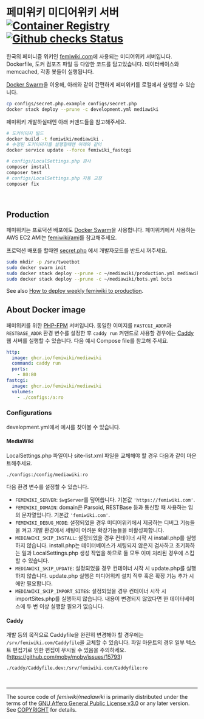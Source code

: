 # 페미위키 미디어위키 서버 [![Container Registry]][container registry link] [![Github checks Status]][github checks link]

한국의 페미니즘 위키인 [femiwiki.com]에 사용되는 미디어위키 서버입니다.
Dockerfile, 도커 컴포즈 파일 등 다양한 코드를 담고있습니다.
데이터베이스와 memcached, 각종 봇들이 실행됩니다.

[Docker Swarm]을 이용해, 아래와 같이 간편하게 페미위키를 로컬에서 실행할 수
있습니다.

```bash
cp configs/secret.php.example configs/secret.php
docker stack deploy --prune -c development.yml mediawiki
```

페미위키 개발하실때엔 아래 커맨드들을 참고해주세요.

```bash
# 도커이미지 빌드
docker build -t femiwiki/mediawiki .
# 수정된 도커이미지를 실행할때엔 아래와 같이
docker service update --force femiwiki_fastcgi

# configs/LocalSettings.php 검사
composer install
composer test
# configs/LocalSettings.php 자동 교정
composer fix
```

&nbsp;

## Production

페미위키는 프로덕션 배포에도 [Docker Swarm]을 사용합니다. 페미위키에서 사용하는
AWS EC2 AMI는 [femiwiki/ami]를 참고해주세요.

프로덕션 배포를 할때엔 [secret.php] 에서 개발자모드를 반드시 꺼주세요.

```sh
sudo mkdir -p /srv/tweetbot
sudo docker swarm init
sudo docker stack deploy --prune -c ~/mediawiki/production.yml mediawiki
sudo docker stack deploy --prune -c ~/mediawiki/bots.yml bots
```

See also [How to deploy weekly femiwiki to production].

## About Docker image

페미위키를 위한 [PHP-FPM] 서버입니다.
동일한 이미지를 `FASTCGI_ADDR`과 `RESTBASE_ADDR` 환경 변수를 설정한 후 `caddy run`
커맨드로 사용할 경우에는 [Caddy] 웹 서버를 실행할 수 있습니다. 다음 예시 Compose file를 참고해 주세요.

```yml
http:
  image: ghcr.io/femiwiki/mediawiki
  command: caddy run
  ports:
    - 80:80
fastcgi:
  image: ghcr.io/femiwiki/mediawiki
  volumes:
    - ./configs:/a:ro
```

### Configurations

development.yml에서 예시를 찾아볼 수 있습니다.

#### MediaWiki

LocalSettings.php 파일이나 site-list.xml 파일을 교체해야 할 경우 다음과 같이 마운트해주세요.

```
./configs:/config/mediawiki:ro
```

다음 환경 변수를 설정할 수 있습니다.

- `FEMIWIKI_SERVER`: `$wgServer`를 덮어씁니다. 기본값 `'https://femiwiki.com'`.
- `FEMIWIKI_DOMAIN`: domain은 Parsoid, RESTBase 등과 통신할 때 사용하는 임의 문자열입니다. 기본값 `'femiwiki.com'`.
- `FEMIWIKI_DEBUG_MODE`: 설정되었을 경우 미디어위키에서 제공하는 디버그 기능들을 켜고 개발 환경에서 세팅이 어려운 확장기능들을 비활성화합니다.
- `MEDIAWIKI_SKIP_INSTALL`: 설정되었을 경우 컨테이너 시작 시 install.php를 실행하지 않습니다. install.php는 데이터베이스가 세팅되지 않은지 검사하고 초기화하는 일과 LocalSettings.php 생성 작업을 하므로 둘 모두 이미 처리된 경우에 스킵할 수 있습니다.
- `MEDIAWIKI_SKIP_UPDATE`: 설정되었을 경우 컨테이너 시작 시 update.php를 실행하지 않습니다. update.php 실행은 미디어위키 설치 직후 혹은 확장 기능 추가 시에만 필요합니다.
- `MEDIAWIKI_SKIP_IMPORT_SITES`: 설정되었을 경우 컨테이너 시작 시 importSites.php를 실행하지 않습니다. 내용이 변경되지 않았다면 한 데이터베이스에 두 번 이상 실행할 필요가 없습니다.

#### Caddy

개발 등의 목적으로 Caddyfile을 완전히 변경해야 할 경우에는 `/srv/femiwiki.com/Caddyfile`을 교체할 수 있습니다. 파일 마운트의 경우 일부 텍스트 편집기로 인한 편집이 무시될 수 있음을 주의하세요. (https://github.com/moby/moby/issues/15793)

```
./caddy/Caddyfile.dev:/srv/femiwiki.com/Caddyfile:ro
```

&nbsp;

---

The source code of _femiwiki/mediawiki_ is primarily distributed under the terms
of the [GNU Affero General Public License v3.0] or any later version. See
[COPYRIGHT] for details.

[container registry]: https://badgen.net/badge/icon/docker?icon=docker&label
[container registry link]: https://github.com/orgs/femiwiki/packages/container/mediawiki
[github checks status]: https://badgen.net/github/checks/femiwiki/docker-mediawiki
[github checks link]: https://github.com/femiwiki/docker-mediawiki
[femiwiki.com]: https://femiwiki.com
[docker swarm]: https://docs.docker.com/engine/swarm/
[femiwiki/ami]: https://github.com/femiwiki/ami
[secret.php]: configs/secret.php.example
[how to deploy weekly femiwiki to production]: https://github.com/femiwiki/femiwiki/blob/main/how-to-deploy-weekly-femi-wiki-to-production.md
[php-fpm]: https://php-fpm.org/
[caddy]: https://caddyserver.com/
[gnu affero general public license v3.0]: LICENSE
[copyright]: COPYRIGHT
